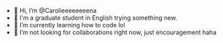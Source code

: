 - 👋 Hi, I’m @Carolieeeeeeeena
- 👀 I'm a graduate student in English trying something new.
- 🌱 I’m currently learning how to code lol
- 💞️ I’m not looking for collaborations right now, just encouragement haha

<!---
Carolieeeeeeeena/Carolieeeeeeeena is a ✨ special ✨ repository because its `README.md` (this file) appears on your GitHub profile.
You can click the Preview link to take a look at your changes.
--->
